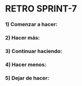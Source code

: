 # RETRO SPRINT-7 

### 1) Comenzar a hacer:


### 2) Hacer más:


### 3) Continuar haciendo:

### 4) Hacer menos:


### 5) Dejar de hacer:



